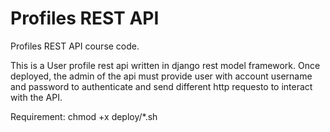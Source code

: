# Profiles REST API

Profiles REST API course code.

This is a User profile rest api written in django rest model framework.
Once deployed, the admin of the api must provide user with account username 
and password to authenticate and send different http requesto to interact with the API.



Requirement: chmod +x deploy/*.sh
